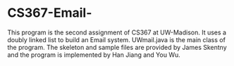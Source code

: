 # CS367-Email-
This program is the second assignment of CS367 at UW-Madison. It uses a doubly linked list to build an Email system. UWmail.java is the main class of the program. The skeleton and sample files are provided by James Skentny and the program is implemented by Han Jiang and You Wu. 